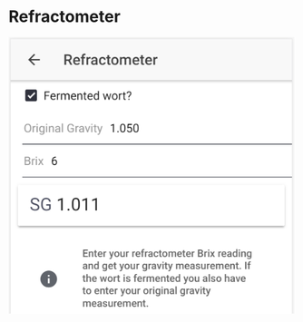 # Refractometer

![Convert Brix to SG, or calculate fermented SG based on OG and Brix reading](../.gitbook/assets/image%20%2826%29.png)



